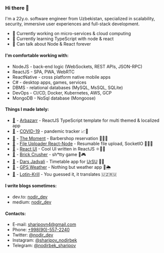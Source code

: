 ### Hi there 👋

 I'm a 22y.o. software engineer from Uzbekistan, specialized in scalability, security, immersive user experiences and full-stack development.

- 🔭 Currently working on micro-services & cloud computing 
- 🌱 Currently learning TypeScript with node & react
- 💬 Can talk about Node & React forever


#### I'm comfortable working with:

-   NodeJS - back-end logic (WebSockets, REST APIs, JSON-RPC)
-   ReactJS - SPA, PWA, WebRTC
-   ReactNative - cross platform native mobile apps
-   C# - desktop apps, games, services
-   DBMS - relational databases (MySQL, MsSQL, SQLite)
-   DevOps - CI/CD, Docker, Kubernetes, AWS, GCP
-   MongoDB - NoSql database (Mongoose)


#### Things I made lately:

- [🐙](https://github.com/Nodirbek-Sharipov/discounts-react) - [Arbazarr](https://discounts-react.netlify.app/) - ReactJS TypeScript template for multi themed & localized app
- [🐙](https://github.com/Nodirbek-Sharipov/COVID-19-react-build) - [COVID-19](https://uzcovid.netlify.app/) - pandemic tracker 📈📆
- [🐙](https://github.com/Nodirbek-Sharipov/TheMoment) - [The Moment](https://play.google.com/store/apps/details?id=com.nodir.themoment) - Barbershop reservation 💇‍♂️⏰
- [🐙](https://github.com/Nodirbek-Sharipov/FileUpload_React_Node_SocketIO) - [File Uploader React-Node](https://github.com/Nodirbek-Sharipov/FileUpload_React_Node_SocketIO) - Resumable file upload, SocketIO 💇‍♂️⏰
- [🐙](https://github.com/Nodirbek-Sharipov/react-ui) - [React UI](https://ui-react.netlify.app/) - Cool UI written in ReactJS ⚛️👨‍💻
- [🐙](#!) - [Brick Crusher](https://play.google.com/store/apps/details?id=com.NodirbekSharipov.BrickCrusher) - sh*tty game 💩🎮
- [🐙](#!) - [Dars Jadvali](https://play.google.com/store/apps/details?id=com.urdu.NodirbekSharipov.DarsJadvali) - Timetable app for [UrSU](https://www.urdu.uz/en) 📆⏰
- [🐙](https://github.com/Nodirbek-Sharipov/weather) - [GPS Weather](https://gps-weather.netlify.app/) - Nothing but weather app 📍🌦
- [🐙](https://github.com/Nodirbek-Sharipov/lotin-krill) - [Lotin-Krill](https://lotin-krill.netlify.app/) - You guessed it, it translates 🇺🇿🇷🇺


#### I write blogs sometimes:

- dev.to: [nodir_dev](https://dev.to/nodir_dev)
- medium: [nodir_dev](https://medium.com/@nodir_dev)


#### Contacts:

- E-mail: [sharipovn4@gmail.com](mailto://sharipovn4@gmail.com)
- Phone: [+998(90)-557-2240](tel://+998905572240)
- Twitter: [@nodir_dev](https://twitter.com/nodir_dev)
- Instagram: [@sharipov_nodirbek](https://www.instagram.com/sharipov_nodirbek)
- Telegram: [@nodirbek_sharipov](https://t.me/nodirbek_sharipov)
